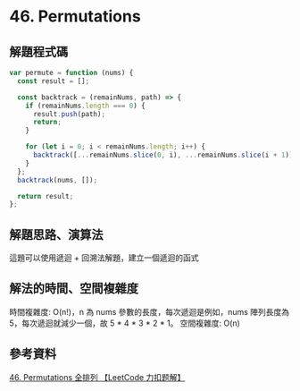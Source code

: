 # 46. Permutations

## 解題程式碼

```javascript
var permute = function (nums) {
  const result = [];

  const backtrack = (remainNums, path) => {
    if (remainNums.length === 0) {
      result.push(path);
      return;
    }

    for (let i = 0; i < remainNums.length; i++) {
      backtrack([...remainNums.slice(0, i), ...remainNums.slice(i + 1)], [...path, remainNums[i]]);
    }
  };
  backtrack(nums, []);

  return result;
};
```

## 解題思路、演算法

這題可以使用遞迴 + 回溯法解題，建立一個遞迴的函式

## 解法的時間、空間複雜度

時間複雜度: O(n!)，n 為 nums 參數的長度，每次遞迴是例如，nums 陣列長度為 5，每次遞迴就減少一個，故 5 * 4 * 3 * 2 * 1。
空間複雜度: O(n)

## 參考資料

[46. Permutations 全排列 【LeetCode 力扣题解】](https://youtu.be/w4SjNXKLsv4)
